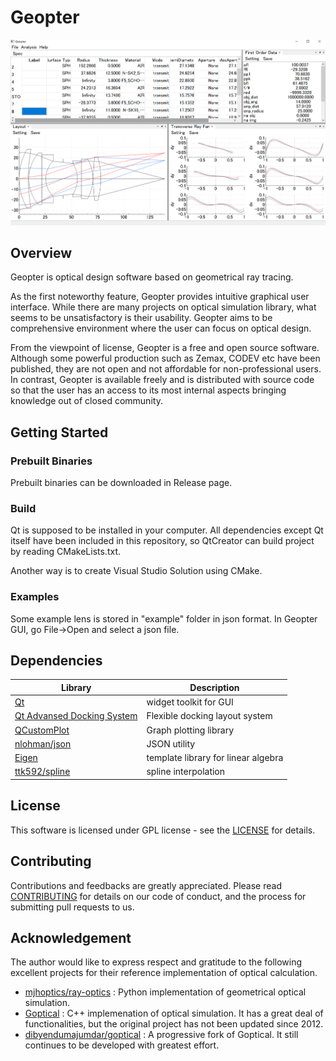 # Geopter

![demo](images/Geopter_demo.png)
## Overview
Geopter is optical design software based on geometrical ray tracing.

As the first noteworthy feature, Geopter provides intuitive graphical user interface. While there are many projects on optical simulation library, what seems to be unsatisfactory is their usability. Geopter aims to be comprehensive environment where the user can focus on optical design. 

From the viewpoint of license, Geopter is a free and open source software. Although some powerful production such as Zemax, CODEV etc have been published, they are not open and not affordable for non-professional users.  In contrast, Geopter is available freely and is distributed with source code so that the user has an access to its most internal aspects bringing knowledge out of closed community.

## Getting Started
### Prebuilt Binaries
Prebuilt binaries can be downloaded in Release page.

### Build
Qt is supposed to be installed in your computer.
All dependencies except Qt itself have been included in this repository, so QtCreator can build project by reading CMakeLists.txt.


Another way is to create Visual Studio Solution using CMake.

### Examples
Some example lens is stored in "example" folder in json format.  In Geopter GUI, go File->Open and select a json file.

## Dependencies


|Library|Description|
|---|---|
|[Qt](https://www.qt.io)|widget toolkit for GUI|
|[Qt Advansed Docking System](https://github.com/githubuser0xFFFF/Qt-Advanced-Docking-System)|Flexible docking layout system|
|[QCustomPlot](https://www.qcustomplot.com)|Graph plotting library |
|[nlohman/json](https://github.com/nlohmann/json)|JSON utility|
|[Eigen](https://eigen.tuxfamily.org/index.php?title=Main_Page)|template library for linear algebra|
|[ttk592/spline](https://github.com/ttk592/spline)|spline interpolation|

## License
This software is licensed under GPL license - see the [LICENSE](LICENSE.md) for details.

## Contributing
Contributions and feedbacks are greatly appreciated.
Please read [CONTRIBUTING](CONTRIBUTING.md) for details on our code of conduct, and the process for submitting pull requests to us.

## Acknowledgement
The author would like to express respect and gratitude to the following excellent projects for their reference implementation of optical calculation.

- [mjhoptics/ray-optics](https://github.com/mjhoptics/ray-optics) : Python implementation of geometrical optical simulation.
- [Goptical](https://www.gnu.org/software/goptical/) : C++ implemenation of optical simulation. It has a great deal of functionalities, but the original project has not been updated since 2012.
- [dibyendumajumdar/goptical](https://github.com/dibyendumajumdar/goptical) : A progressive fork of Goptical.  It still continues to be developed with greatest effort.
